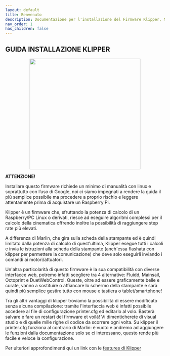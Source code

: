 ```yaml
---
layout: default
title: Benvenuto
description: Documentazione per l'installazione del Firmware Klipper, Moonraker, Mainsail, Fluidd e altri componenti per Stampanti 3D
nav_order: 1
has_children: false
---
```


## GUIDA INSTALLAZIONE KLIPPER

<p align="center">
<img src="https://raw.githubusercontent.com/sugar012/klipperITA/main/images/klipper-logo-it.png" height="350">
</p>


**ATTENZIONE!**

Installare questo firmware richiede un minimo di manualità con linux e soprattutto con l’uso di Google, noi ci siamo impegnati a rendere la guida il più semplice possibile ma procedere a proprio rischio e leggere attentamente prima di acquistare un Raspberry Pi.

Klipper è un firmware che, sfruttando la potenza di calcolo di un Raspberry/PC Linux o derivati, riesce ad eseguire algoritmi complessi per il calcolo della cinematica offrendo inoltre la possibilità di raggiungere step rate più elevati.

A differenza di Marlin, che gira sulla scheda della stampante ed è quindi limitato dalla potenza di calcolo di quest'ultima, Klipper esegue tutti i calcoli e invia le istruzioni alla scheda della stampante (anch'essa flashata con klipper per permettere la comunicazione) che deve solo eseguirli inviando i comandi ai motori/attuatori.

Un'altra particolarità di questo firmware è la sua compatibilità con diverse interfacce web, potremo infatti scegliere tra 4 alternative: Fluidd, Mainsail, Octoprint e DuetWebControl.
Queste, oltre ad essere graficamente belle e curate, vanno a sostituire o affiancare lo schermo della stampante e sarà quindi più semplice gestire tutto con mouse e tastiera o tablet/smartphone!

Tra gli altri vantaggi di klipper troviamo la possibilità di essere modificato senza alcuna compilazione: tramite l'interfaccia web è infatti possibile accedere al file di configurazione printer.cfg ed editarlo al volo. Basterà salvare e fare un restart del firmware et voilà! Vi dimenticherete di visual studio e di quelle mille righe di codice da scorrere ogni volta. Su klipper il printer.cfg funziona al contrario di Marlin: è vuoto e andremo ad aggiungere le funzioni dalla documentazione solo se ci interessano, questo rende più facile e veloce la configurazione.

Per ulteriori approfondimenti qui un link con le [features di Klipper](https://www.klipper3d.org/Features.html)
